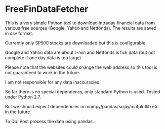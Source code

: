FreeFinDataFetcher
=======

This is a very simple Python tool to download intraday financial data from various free sources (Google, Yahoo and Netfonds). The results are saved in csv format.

Currently only SP500 stocks are downloaded but this is configurable.

Google and Yahoo data are about 1-min and Netfonds is tick data (but not complete if one day data is too large)

Please note that the websites could change the web address so this tool is not guaranteed to work in the future.

I am not responsible for any data inaccuracies.

So far there is no special dependency, only standard Python is used. Tested under Python 2.7.

But we should expect dependencies on numpy/pandas/scipy/matplotlib etc. in the future. 



To Do:
Post process the data using pandas.